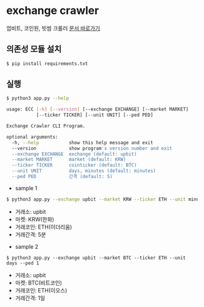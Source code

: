# exchange crawler

업비트, 코인원, 빗썸 크롤러 [문서 바로가기](./docs/crawler.md)

## 의존성 모듈 설치

```bash
$ pip install requirements.txt
```

## 실행

```bash
$ python3 app.py --help

usage: ECC [-h] [--version] [--exchange EXCHANGE] [--market MARKET]
           [--ticker TICKER] [--unit UNIT] [--ped PED]

Exchange Crawler CLI Program.

optional arguments:
  -h, --help           show this help message and exit
  --version            show program's version number and exit
  --exchange EXCHANGE  exchange (default: upbit)
  --market MARKET      market (default: KRW)
  --ticker TICKER      cointicker (default: BTC)
  --unit UNIT          days, minutes (default: minutes)
  --ped PED            간격 (default: 5)
```

- sample 1

```bash
$ python3 app.py --exchange upbit --market KRW --ticker ETH --unit minutes --ped 5
```

* 거래소: upbit
* 마켓: KRW(한화)
* 거래코인: ETH(이더리움)
* 거래간격: 5분

- sample 2

```
$ python3 app.py --exchange upbit --market BTC --ticker ETH --unit days --ped 1
```

* 거래소: upbit
* 마켓: BTC(비트코인)
* 거래코인: ETH(이오스)
* 거래간격: 1일